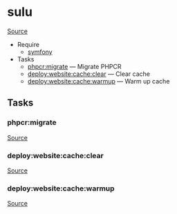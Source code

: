 <!-- DO NOT EDIT THIS FILE! -->
<!-- Instead edit recipe/sulu.php -->
<!-- Then run bin/docgen -->

# sulu

[Source](/recipe/sulu.php)



* Require
  * [symfony](/docs/recipe/symfony.md)
* Tasks
  * [phpcr:migrate](#phpcrmigrate) — Migrate PHPCR
  * [deploy:website:cache:clear](#deploywebsitecacheclear) — Clear cache
  * [deploy:website:cache:warmup](#deploywebsitecachewarmup) — Warm up cache


## Tasks
### phpcr:migrate
[Source](https://github.com/deployphp/deployer/search?q=%22phpcr%3Amigrate%22+in%3Afile+language%3Aphp+path%3Arecipe+filename%3Asulu.php)




### deploy:website:cache:clear
[Source](https://github.com/deployphp/deployer/search?q=%22deploy%3Awebsite%3Acache%3Aclear%22+in%3Afile+language%3Aphp+path%3Arecipe+filename%3Asulu.php)




### deploy:website:cache:warmup
[Source](https://github.com/deployphp/deployer/search?q=%22deploy%3Awebsite%3Acache%3Awarmup%22+in%3Afile+language%3Aphp+path%3Arecipe+filename%3Asulu.php)




